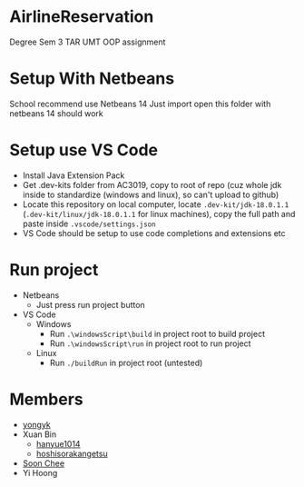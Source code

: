 # AirlineReservation
Degree Sem 3 TAR UMT OOP assignment

# Setup With Netbeans
School recommend use Netbeans 14
Just import open this folder with netbeans 14 should work

# Setup use VS Code
- Install Java Extension Pack
- Get .dev-kits folder from AC3019, copy to root of repo (cuz whole jdk inside to standardize (windows and linux), so can't upload to github)
- Locate this repository on local computer, locate `.dev-kit/jdk-18.0.1.1` (`.dev-kit/linux/jdk-18.0.1.1` for linux machines), copy the full path and paste inside `.vscode/settings.json`
- VS Code should be setup to use code completions and extensions etc

# Run project
- Netbeans
  - Just press run project button
- VS Code
  - Windows
    - Run `.\windowsScript\build` in project root to build project
    - Run `.\windowsScript\run` in project root to run project
  - Linux
    - Run `./buildRun` in project root (untested)

# Members
- [yongyk](https://github.com/yongyk)
- Xuan Bin
  - [hanyue1014](https://github.com/hanyue1014)
  - [hoshisorakangetsu](https://github.com/hoshisorakangetsu)
- [Soon Chee](https://github.com/ac3019)
- Yi Hoong
